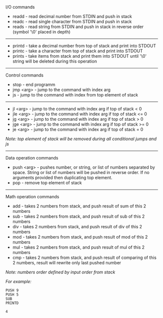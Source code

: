 I/O commands
 - readd - read decimal number from STDIN and push in stack
 - readc - read single character from STDIN and push in stack
 - reads - read string from STDIN and push in stack in reverse order (symbol '\0' placed in depth)
---
 - printd - take a decimal number from top of stack and print into STDOUT
 - printc - take a character from top of stack and print into STDOUT
 - prints - take items from stack and print them into STDOUT until '\0' string will be deleted during this operation
---
Control commands
 - stop - end programm
 - jmp \<arg\> - jump to the command with index arg
 - js - jump to the command with index from top element of stack
---
 - jl \<arg\> - jump to the command with index arg if top of stack < 0
 - jle \<arg\> - jump to the command with index arg if top of stack <= 0
 - jg \<arg\> - jump to the command with index arg if top of stack > 0
 - jge \<arg\> - jump to the command with index arg if top of stack >= 0
 - je \<arg\> - jump to the command with index arg if top of stack = 0

*Note: top element of stack will be removed during all conditional jumps and js*

 ---

Data operation commands

 - push \<arg\> - pushes number, or string, or list of numbers separated by space. String or list of numbers will be pushed in reverse order. If no arguments provided then duplicating top element.
 - pop - remove top element of stack

---

Math operation commands

 - add - takes 2 numbers from stack, and push result of sum of this 2 numbers
 - sub - takes 2 numbers from stack, and push result of sub of this 2 numbers
 - div - takes 2 numbers from stack, and push result of div of this 2 numbers
 - mod - takes 2 numbers from stack, and push result of mod of this 2 numbers
 - mul - takes 2 numbers from stack, and push result of mul of this 2 numbers
 - cmp - takes 2 numbers from stack, and push result of comparing of this 2 numbers, result will rewrite only last pushed number

*Note: numbers order defined by input order from stack*

*For example:*
~~~
PUSH 9
PUSH 5
SUB
PRINTD

4
~~~


